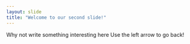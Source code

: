```yaml
---
layout: slide
title: "Welcome to our second slide!"
---
```

Why not write something interesting here
Use the left arrow to go back!
